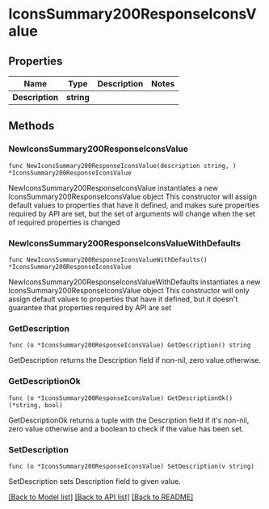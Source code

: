 # IconsSummary200ResponseIconsValue

## Properties

Name | Type | Description | Notes
------------ | ------------- | ------------- | -------------
**Description** | **string** |  | 

## Methods

### NewIconsSummary200ResponseIconsValue

`func NewIconsSummary200ResponseIconsValue(description string, ) *IconsSummary200ResponseIconsValue`

NewIconsSummary200ResponseIconsValue instantiates a new IconsSummary200ResponseIconsValue object
This constructor will assign default values to properties that have it defined,
and makes sure properties required by API are set, but the set of arguments
will change when the set of required properties is changed

### NewIconsSummary200ResponseIconsValueWithDefaults

`func NewIconsSummary200ResponseIconsValueWithDefaults() *IconsSummary200ResponseIconsValue`

NewIconsSummary200ResponseIconsValueWithDefaults instantiates a new IconsSummary200ResponseIconsValue object
This constructor will only assign default values to properties that have it defined,
but it doesn't guarantee that properties required by API are set

### GetDescription

`func (o *IconsSummary200ResponseIconsValue) GetDescription() string`

GetDescription returns the Description field if non-nil, zero value otherwise.

### GetDescriptionOk

`func (o *IconsSummary200ResponseIconsValue) GetDescriptionOk() (*string, bool)`

GetDescriptionOk returns a tuple with the Description field if it's non-nil, zero value otherwise
and a boolean to check if the value has been set.

### SetDescription

`func (o *IconsSummary200ResponseIconsValue) SetDescription(v string)`

SetDescription sets Description field to given value.



[[Back to Model list]](../README.md#documentation-for-models) [[Back to API list]](../README.md#documentation-for-api-endpoints) [[Back to README]](../README.md)



